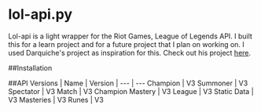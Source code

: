 ﻿# lol-api.py
Lol-api is a light wrapper for the Riot Games, League of Legends API. I built this for a learn project and for a future project that I plan on working on. I used Darquiche's project as inspiration for this. Check out his project [here](https://github.com/Darquiche/Riot-Observer).

##Installation


##API Versions
| Name | Version |
--- | --- 
Champion | V3
Summoner | V3
Spectator | V3
Match | V3
Champion Mastery | V3
League | V3
Static Data | V3 
Masteries | V3
Runes | V3
